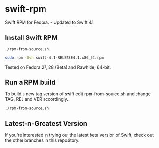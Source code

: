 # swift-rpm
Swift RPM for Fedora. - Updated to Swift 4.1

## Install Swift RPM
```bash
./rpm-from-source.sh

sudo rpm -Uvh swift-4.1-RELEASE4.1.x86_64.rpm
```
Tested on Fedora 27, 28 (Beta) and Rawhide, 64-bit.

## Run a RPM build

To build a new tag version of swift edit rpm-from-source.sh and change TAG, REL and VER accordingly.
```bash
./rpm-from-source.sh
```

## Latest-n-Greatest Version
If you're interested in trying out the latest beta version of Swift, check out the other branches in this repository. 
